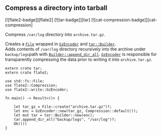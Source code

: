 ## Compress a directory into tarball

[![flate2-badge]][flate2] [![tar-badge]][tar] [![cat-compression-badge]][cat-compression]

Compress `/var/log` directory into `archive.tar.gz`.

Creates a [`File`] wrapped in [`GzEncoder`]
and [`tar::Builder`]. </br>Adds contents of `/var/log` directory recursively into the archive
under `backup/logs`path with [`Builder::append_dir_all`].
[`GzEncoder`] is responsible for transparently compressing the
data prior to writing it into `archive.tar.gz`.

```rust,no_run
extern crate tar;
extern crate flate2;

use std::fs::File;
use flate2::Compression;
use flate2::write::GzEncoder;

fn main() -> Result<()> {

    let tar_gz = File::create("archive.tar.gz")?;
    let enc = GzEncoder::new(tar_gz, Compression::default());
    let mut tar = tar::Builder::new(enc);
    tar.append_dir_all("backup/logs", "/var/log")?;
    Ok(())
}
```

[`Builder::append_dir_all`]: https://docs.rs/tar/*/tar/struct.Builder.html#method.append_dir_all
[`File`]: https://doc.rust-lang.org/std/fs/struct.File.html
[`GzEncoder`]: https://docs.rs/flate2/*/flate2/write/struct.GzEncoder.html
[`tar::Builder`]: https://docs.rs/tar/*/tar/struct.Builder.html
